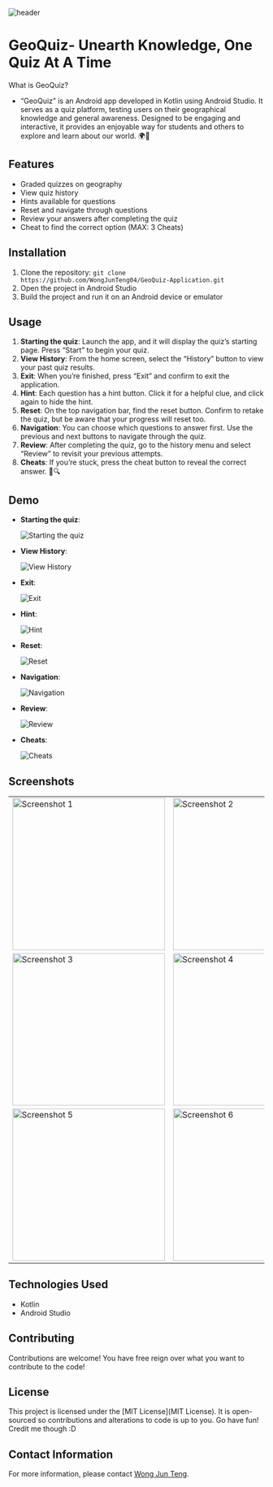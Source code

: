 ![header](https://github.com/WongJunTeng04/GeoQuiz-Application/assets/151650892/50566c63-92d6-4371-aa9e-5218637ec8da)

# GeoQuiz- Unearth Knowledge, One Quiz At A Time

What is GeoQuiz?
- “GeoQuiz” is an Android app developed in Kotlin using Android Studio. It serves as a quiz platform, testing users on their geographical knowledge and general awareness. Designed to be engaging and interactive, it provides an enjoyable way for students and others to explore and learn about our world. 🌍📱

## Features

- Graded quizzes on geography
- View quiz history
- Hints available for questions
- Reset and navigate through questions
- Review your answers after completing the quiz
- Cheat to find the correct option (MAX: 3 Cheats)

## Installation

1. Clone the repository: `git clone https://github.com/WongJunTeng04/GeoQuiz-Application.git`
2. Open the project in Android Studio
3. Build the project and run it on an Android device or emulator

## Usage

1. **Starting the quiz**: Launch the app, and it will display the quiz’s starting page. Press “Start” to begin your quiz.
2. **View History**: From the home screen, select the “History” button to view your past quiz results.
3. **Exit**: When you’re finished, press “Exit” and confirm to exit the application.
4. **Hint**: Each question has a hint button. Click it for a helpful clue, and click again to hide the hint.
5. **Reset**:  On the top navigation bar, find the reset button. Confirm to retake the quiz, but be aware that your progress will reset too.
6. **Navigation**: You can choose which questions to answer first. Use the previous and next buttons to navigate through the quiz.
7. **Review**: After completing the quiz, go to the history menu and select “Review” to revisit your previous attempts.
8. **Cheats**: If you’re stuck, press the cheat button to reveal the correct answer. 🧠🔍

## Demo
- **Starting the quiz**:

  ![Starting the quiz](https://github.com/WongJunTeng04/GeoQuiz-Application/assets/151650892/400e91ec-4542-429b-a022-fd5a655411c0)

- **View History**:
  
  ![View History](https://github.com/WongJunTeng04/GeoQuiz-Application/assets/151650892/44e53bef-aa36-4220-a3f7-30e5338b3438)

- **Exit**:
  
  ![Exit](https://github.com/WongJunTeng04/GeoQuiz-Application/assets/151650892/3ff58c5e-24e7-4494-b42d-2193426641ab)
  
- **Hint**:
  
  ![Hint](https://github.com/WongJunTeng04/GeoQuiz-Application/assets/151650892/c4e29f09-c774-40a9-8e34-27cc5af6700e)

- **Reset**:
  
  ![Reset](https://github.com/WongJunTeng04/GeoQuiz-Application/assets/151650892/6a3b0269-0f8e-4f3c-96a5-343096c137c3)
  
- **Navigation**:
  
  ![Navigation](https://github.com/WongJunTeng04/GeoQuiz-Application/assets/151650892/17c0e2ef-3518-4dfa-8a20-90465d535e71)
  
- **Review**:
  
  ![Review](https://github.com/WongJunTeng04/GeoQuiz-Application/assets/151650892/ef239ad7-3859-469d-9c90-c3928aa385f9)

- **Cheats**:
  
  ![Cheats](https://github.com/WongJunTeng04/GeoQuiz-Application/assets/151650892/905377ee-d0f8-4f27-9c8e-e1c40fd5fd45)

## Screenshots
<table>
  <tr>
    <td><img src="https://github.com/WongJunTeng04/GeoQuiz-Application/assets/151650892/a7b8b312-6b43-4242-bbb7-59d9457e73a4" alt="Screenshot 1" width="300"/></td>
    <td><img src="https://github.com/WongJunTeng04/GeoQuiz-Application/assets/151650892/599b47da-b7db-409c-aec9-3edd36f70884" alt="Screenshot 2" width="300"/></td>
  </tr>
  <tr>
    <td><img src="https://github.com/WongJunTeng04/GeoQuiz-Application/assets/151650892/1012bda4-9cbf-4930-b3a4-875610652da7" alt="Screenshot 3" width="300"/></td>
    <td><img src="https://github.com/WongJunTeng04/GeoQuiz-Application/assets/151650892/be980fcc-9743-4e2a-8352-e0ca5636070e" alt="Screenshot 4" width="300"/></td>
  </tr>
	<tr>
    <td><img src="https://github.com/WongJunTeng04/GeoQuiz-Application/assets/151650892/b92c1085-404c-4891-8266-888d1bec7131" alt="Screenshot 5" width="300"/></td>
    <td><img src="https://github.com/WongJunTeng04/GeoQuiz-Application/assets/151650892/1690fc03-f7cb-44c8-91ab-d3936dfa3834" alt="Screenshot 6" width="300"/></td>
  </tr>
</table>

## Technologies Used

- Kotlin
- Android Studio

## Contributing

Contributions are welcome! You have free reign over what you want to contribute to the code!

## License

This project is licensed under the [MIT License](MIT License). It is open-sourced so contributions and alterations to code is up to you. Go have fun! Credit me though :D

## Contact Information

For more information, please contact [Wong Jun Teng](mailto:junteng.wong01@gmail.com).
